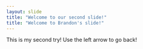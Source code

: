 ```yaml
---
layout: slide
title: "Welcome to our second slide!"
title: "Welcome to Brandon's slide!"
---
```

This is my second try! 
Use the left arrow to go back!
